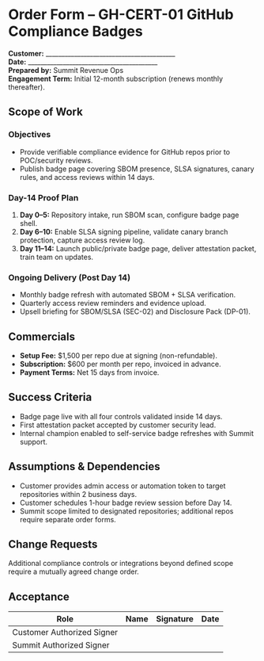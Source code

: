 # Order Form – GH-CERT-01 GitHub Compliance Badges

**Customer:** _________________________________________  
**Date:** _________________________________________  
**Prepared by:** Summit Revenue Ops  
**Engagement Term:** Initial 12-month subscription (renews monthly thereafter).

## Scope of Work

### Objectives
- Provide verifiable compliance evidence for GitHub repos prior to POC/security reviews.
- Publish badge page covering SBOM presence, SLSA signatures, canary rules, and access reviews within 14 days.

### Day-14 Proof Plan
1. **Day 0–5:** Repository intake, run SBOM scan, configure badge page shell.
2. **Day 6–10:** Enable SLSA signing pipeline, validate canary branch protection, capture access review log.
3. **Day 11–14:** Launch public/private badge page, deliver attestation packet, train team on updates.

### Ongoing Delivery (Post Day 14)
- Monthly badge refresh with automated SBOM + SLSA verification.
- Quarterly access review reminders and evidence upload.
- Upsell briefing for SBOM/SLSA (SEC-02) and Disclosure Pack (DP-01).

## Commercials
- **Setup Fee:** $1,500 per repo due at signing (non-refundable).
- **Subscription:** $600 per month per repo, invoiced in advance.
- **Payment Terms:** Net 15 days from invoice.

## Success Criteria
- Badge page live with all four controls validated inside 14 days.
- First attestation packet accepted by customer security lead.
- Internal champion enabled to self-service badge refreshes with Summit support.

## Assumptions & Dependencies
- Customer provides admin access or automation token to target repositories within 2 business days.
- Customer schedules 1-hour badge review session before Day 14.
- Summit scope limited to designated repositories; additional repos require separate order forms.

## Change Requests
Additional compliance controls or integrations beyond defined scope require a mutually agreed change order.

## Acceptance

| Role | Name | Signature | Date |
| --- | --- | --- | --- |
| Customer Authorized Signer |  |  |  |
| Summit Authorized Signer |  |  |  |
